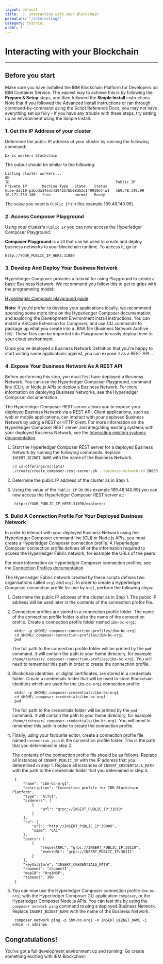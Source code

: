 ```yaml
---
layout: default
title:  3. Interacting with your Blockchain
permalink: "/interacting/"
category: tutorial
order: 4
---
```


# Interacting with your Blockchain
* * *

## Before you start
Make sure you have installed the IBM Blockchain Platform for Developers on IBM Container Service.  The easiest way to achieve this is by following the  **Prepare & Setup** steps, and then followed the **Simple Install** instructions.  Note that if you followed the Advanced Install instructions or ran through command-by-command using the Script Reference Docs, you may not have everything set up fully - if you have any trouble with these steps, try setting up an environment using the Simple Install.

### 1. Get the IP Address of your cluster

Determine the public IP address of your cluster by running the following command:
```
bx cs workers blockchain
```

The output should be similar to the following:
```
Listing cluster workers...
OK
ID                                                 Public IP      Private IP       Machine Type   State    Status
kube-dal10-pabdda14edc4394b57bb08d53c149930d7-w1   169.48.140.99   10.171.239.186   free           normal   Ready
```

The value you need is `Public IP` (in this example 169.48.140.99).

### 2. Access Composer Playground

Using your cluster's `Public IP` you can now access the Hyperledger Composer Playground:

**Composer Playground** is a UI that can be used to create and deploy business networks to your blockchain runtime.  To access it, go to:
```
http://YOUR_PUBLIC_IP_HERE:31080
```

### 3. Develop And Deploy Your Business Network

Hyperledger Composer provides a tutorial for using Playground to create a basic Business Network.  We recommend you follow this to get to grips with the programming model:

[Hyperledger Composer playground guide](https://hyperledger.github.io/composer/tutorials/playground-guide.html)

**Note:** If you'd prefer to develop your applications locally, we recommend spending some more time on the Hyperledger Composer documentation, and exploring the Development Environment install instructions.  You can install a VSCode Extension for Composer, and use CLI commands to package up what you create into a .BNA file (Business Network Archive file).  These files can be imported into Playground to easily deploy them to your cloud environment.

Once you've deployed a Business Network Definition that you're happy to start writing some applications against, you can expose it as a REST API...

### 4. Expose Your Business Network As A REST API

Before performing this step, you must first have deployed a Business Network. You can use the Hyperledger Composer Playground, command line (CLI), or Node.js APIs to deploy a Business Network. For more information on deploying Business Networks, see the Hyperledger Composer documentation.

The Hyperledger Composer REST server allows you to expose your deployed Business Network via a REST API. Client applications, such as web or mobile applications, can interact with your deployed Business Network by using a REST or HTTP client. For more information on the Hyperledger Composer REST server and integrating existing systems with your deployed Business Network, see the [Integrating existing systems documentation](https://hyperledger.github.io/composer/integrating/integrating-index.html).

1. Start the Hyperledger Composer REST server for a deployed Business Network by running the following commands. Replace `INSERT_BIZNET_NAME` with the name of the Business Network.

    ```bash
    cd cs-offerings/scripts/
    ./create/create_composer-rest-server.sh --business-network-id INSERT_BIZNET_NAME 
    ```

2. Determine the public IP address of the cluster as in Step 1.

3. Using the value of the `Public IP` (in this example 169.48.140.99) you can now access the Hyperledger Composer REST server at:

		http://YOUR_PUBLIC_IP_HERE:31090/explorer/

### 5. Build A Connection Profile For Your Deployed Business Network

In order to interact with your deployed Business Network using the Hyperledger Composer command line (CLI) or Node.js APIs, you must create a Hyperledger Composer connection profile. A Hyperledger Composer connection profile defines all of the information required to access the Hyperledger Fabric network, for example the URLs of the peers.

For more information on Hyperledger Composer connection profiles, see the [Connection Profiles documentation](https://hyperledger.github.io/composer/reference/connectionprofile.html)

The Hyperledger Fabric network created by these scripts defines two organisations called `org1` and `org2`. In order to create a Hyperledger Composer connection profile for use by `org1`, perform the following steps:

1. Determine the public IP address of the cluster as in Step 1. The public IP address will be used later in the contents of the connection profile file.

2. Connection profiles are stored in a connection profile folder. The name of the connection profile folder is also the name of the connection profile. Create a connection profile folder named `ibm-bc-org1`:

		mkdir -p $HOME/.composer-connection-profiles/ibm-bc-org1
		cd $HOME/.composer-connection-profiles/ibm-bc-org1
		pwd

	The full path to the connection profile folder will be printed by the `pwd` command. It will contain the path to your home directory, for example `/home/testuser/.composer-connection-profiles/ibm-bc-org1`. You will need to remember this path in order to create the connection profile.

3. Blockchain identities, or digital certificates, are stored in a credentials folder. Create a credentials folder that will be used to store Blockchain identities which are used for the `ibm-bc-org1` connection profile:

		mkdir -p $HOME/.composer-credentials/ibm-bc-org1
		cd $HOME/.composer-credentials/ibm-bc-org1
		pwd

	The full path to the credentials folder will be printed by the `pwd` command. It will contain the path to your home directory, for example `/home/testuser/.composer-credentials/ibm-bc-org1`. You will need to remember this path in order to create the connection profile.

4. Finally, using your favourite editor, create a connection profile file named `connection.json` in the connection profile folder. This is the path that you determined in step 2.

	The contents of the connection profile file should be as follows. Replace all instances of `INSERT_PUBLIC_IP` with the IP address that you determined in step 1. Replace all instances of `INSERT_CREDENTIALS_PATH` with the path to the credentials folder that you determined in step 3.

		{
			"name": "ibm-bc-org1",
			"description": "Connection profile for IBM Blockchain Platform",
			"type": "hlfv1",
			"orderers": [
				{
					"url": "grpc://INSERT_PUBLIC_IP:31010"
				}
			],
			"ca": {
				"url": "http://INSERT_PUBLIC_IP:30000",
				"name": "CA1"
			},
			"peers": [
				{
					"requestURL": "grpc://INSERT_PUBLIC_IP:30110",
					"eventURL": "grpc://INSERT_PUBLIC_IP:30111"
				}
			],
			"keyValStore": "INSERT_CREDENTIALS_PATH",
			"channel": "channel1",
			"mspID": "Org1MSP",
			"timeout": 300
		}

5. You can now use the Hyperledger Composer connection profile `ibm-bc-org1` with the Hyperledger Composer CLI application `composer`, or the Hyperledger Composer Node.js APIs. You can test this by using the `composer network ping` command to ping a deployed Business Network. Replace `INSERT_BIZNET_NAME` with the name of the Business Network.

		composer network ping -p ibm-bc-org1 -n INSERT_BIZNET_NAME -i admin -s adminpw

## Congratulations!
You've got a full development environment up and running!  Go create something exciting with IBM Blockchain!
